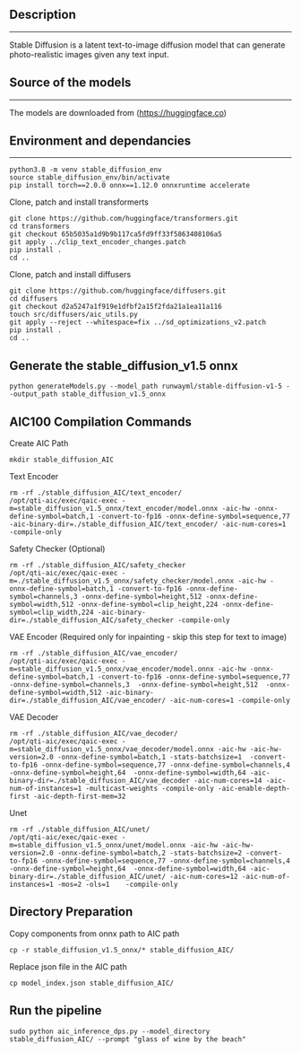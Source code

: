 ## Description
---
Stable Diffusion is a latent text-to-image diffusion model that can generate photo-realistic images given any text input. 
## Source of the models
---
The models are downloaded from (https://huggingface.co)

## Environment and dependancies
---
```commandline
python3.8 -m venv stable_diffusion_env
source stable_diffusion_env/bin/activate
pip install torch==2.0.0 onnx==1.12.0 onnxruntime accelerate
```
Clone, patch and install transformerts

```commandline
git clone https://github.com/huggingface/transformers.git
cd transformers
git checkout 65b5035a1d9b9b117ca5fd9ff33f5863408106a5 
git apply ../clip_text_encoder_changes.patch
pip install .
cd ..
```
Clone, patch and install diffusers
```commandline
git clone https://github.com/huggingface/diffusers.git
cd diffusers
git checkout d2a5247a1f919e1dfbf2a15f2fda21a1ea11a116
touch src/diffusers/aic_utils.py
git apply --reject --whitespace=fix ../sd_optimizations_v2.patch
pip install .
cd ..
```
## Generate the stable_diffusion_v1.5 onnx
```commandline
python generateModels.py --model_path runwayml/stable-diffusion-v1-5 --output_path stable_diffusion_v1.5_onnx
```
## AIC100 Compilation Commands
Create AIC Path

```commandline
mkdir stable_diffusion_AIC
```
Text Encoder
```commandline
rm -rf ./stable_diffusion_AIC/text_encoder/
/opt/qti-aic/exec/qaic-exec -m=stable_diffusion_v1.5_onnx/text_encoder/model.onnx -aic-hw -onnx-define-symbol=batch,1 -convert-to-fp16 -onnx-define-symbol=sequence,77 -aic-binary-dir=./stable_diffusion_AIC/text_encoder/ -aic-num-cores=1 -compile-only
```
Safety Checker (Optional)
```commandline
rm -rf ./stable_diffusion_AIC/safety_checker
/opt/qti-aic/exec/qaic-exec -m=./stable_diffusion_v1.5_onnx/safety_checker/model.onnx -aic-hw -onnx-define-symbol=batch,1 -convert-to-fp16 -onnx-define-symbol=channels,3 -onnx-define-symbol=height,512 -onnx-define-symbol=width,512 -onnx-define-symbol=clip_height,224 -onnx-define-symbol=clip_width,224 -aic-binary-dir=./stable_diffusion_AIC/safety_checker -compile-only
```
VAE Encoder (Required only for inpainting - skip this step for text to image)
```commandline
rm -rf ./stable_diffusion_AIC/vae_encoder/
/opt/qti-aic/exec/qaic-exec -m=stable_diffusion_v1.5_onnx/vae_encoder/model.onnx -aic-hw -onnx-define-symbol=batch,1 -convert-to-fp16 -onnx-define-symbol=sequence,77 -onnx-define-symbol=channels,3  -onnx-define-symbol=height,512  -onnx-define-symbol=width,512 -aic-binary-dir=./stable_diffusion_AIC/vae_encoder/ -aic-num-cores=1 -compile-only
```
VAE Decoder
```commandline
rm -rf ./stable_diffusion_AIC/vae_decoder/
/opt/qti-aic/exec/qaic-exec -m=stable_diffusion_v1.5_onnx/vae_decoder/model.onnx -aic-hw -aic-hw-version=2.0 -onnx-define-symbol=batch,1 -stats-batchsize=1  -convert-to-fp16 -onnx-define-symbol=sequence,77 -onnx-define-symbol=channels,4  -onnx-define-symbol=height,64  -onnx-define-symbol=width,64 -aic-binary-dir=./stable_diffusion_AIC/vae_decoder -aic-num-cores=14 -aic-num-of-instances=1 -multicast-weights -compile-only -aic-enable-depth-first -aic-depth-first-mem=32
```
Unet
```commandline
rm -rf ./stable_diffusion_AIC/unet/
/opt/qti-aic/exec/qaic-exec -m=stable_diffusion_v1.5_onnx/unet/model.onnx -aic-hw -aic-hw-version=2.0 -onnx-define-symbol=batch,2 -stats-batchsize=2 -convert-to-fp16 -onnx-define-symbol=sequence,77 -onnx-define-symbol=channels,4  -onnx-define-symbol=height,64  -onnx-define-symbol=width,64 -aic-binary-dir=./stable_diffusion_AIC/unet/ -aic-num-cores=12 -aic-num-of-instances=1 -mos=2 -ols=1    -compile-only
```
## Directory Preparation

Copy components from onnx path to AIC path
```commandline
cp -r stable_diffusion_v1.5_onnx/* stable_diffusion_AIC/
```
Replace json file in the AIC path
```commandline
cp model_index.json stable_diffusion_AIC/
```
## Run the pipeline
```commandline
sudo python aic_inference_dps.py --model_directory stable_diffusion_AIC/ --prompt "glass of wine by the beach"
```

